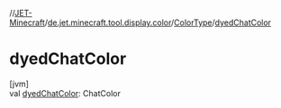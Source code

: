 //[JET-Minecraft](../../../index.md)/[de.jet.minecraft.tool.display.color](../index.md)/[ColorType](index.md)/[dyedChatColor](dyed-chat-color.md)

# dyedChatColor

[jvm]\
val [dyedChatColor](dyed-chat-color.md): ChatColor

